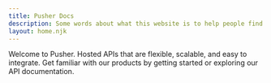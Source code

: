 ```yaml
---
title: Pusher Docs
description: Some words about what this website is to help people find it with search engines.
layout: home.njk
---
```


Welcome to Pusher. Hosted APIs that are flexible, scalable, and easy to integrate. Get familiar with our products by getting started or exploring our API documentation.
